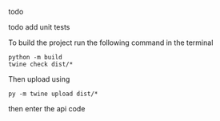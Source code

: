 todo





todo add unit tests 


To build the project run the following command in the terminal
````shell
python -m build
twine check dist/*
````
Then upload using 
````shell
py -m twine upload dist/*
````
then enter the api code
